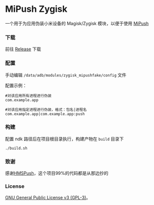 # MiPush Zygisk

一个用于为应用伪装小米设备的 Magisk/Zygisk 模块，以便于使用 [MiPush](https://github.com/NihilityT/MiPushFramework.git)

### 下载
前往 [Release](https://github.com/wushidia/MiPushZygisk/releases) 下载

### 配置
手动编辑 `/data/adb/modules/zygisk_mipushfake/config` 文件

配置示例：
```
#对该应用所有进程进行伪装
com.example.app

#对该应用指定进程进行伪装，格式：包名|进程名
com.example.app|com.example.app:push
```


### 构建
配置 ndk 路径后在项目根目录执行，构建产物在 `build` 目录下
```shell
./build.sh
```

### 致谢
感谢[HMSPush](https://github.com/fei-ke/HmsPushZygisk.git)，这个项目99%的代码都是从那边抄的

### License
[GNU General Public License v3 (GPL-3)](http://www.gnu.org/copyleft/gpl.html)。
